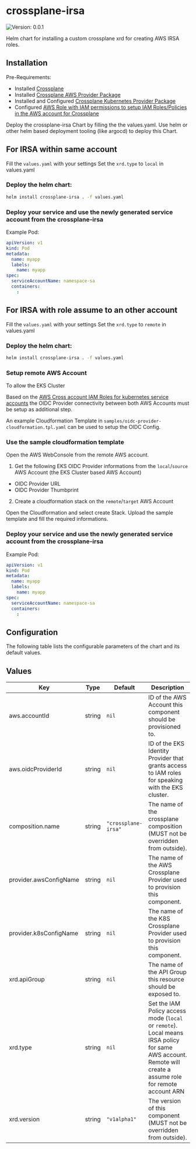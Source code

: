 # crossplane-irsa

![Version: 0.0.1](https://img.shields.io/badge/Version-0.0.1-informational?style=flat-square)

Helm chart for installing a custom crossplane xrd for creating AWS IRSA roles.

## Installation

Pre-Requirements:

- Installed [Crossplane](https://crossplane.io)
- Installed [Crossplane AWS Provider Package](https://github.com/crossplane/provider-aws)
- Installed and Configured [Crossplane Kubernetes Provider Package](https://github.com/crossplane-contrib/provider-kubernetes)
- Configured [AWS Role with IAM permissions to setup IAM Roles/Policies in the AWS account for Crossplane](https://crossplane.io/docs/v1.7/cloud-providers/aws/aws-provider.html)

Deploy the crossplane-irsa Chart by filling the the values.yaml.
Use helm or other helm based deployment tooling (like argocd) to deploy this Chart.

## For IRSA within same account

Fill the `values.yaml` with your settings
Set the `xrd.type` to `local` in values.yaml

### Deploy the helm chart:

```sh
helm install crossplane-irsa . -f values.yaml
```

### Deploy your service and use the newly generated service account from the crossplane-irsa

Example Pod:
```yaml
apiVersion: v1
kind: Pod
metadata:
  name: myapp
  labels:
    name: myapp
spec:
  serviceAccountName: namespace-sa
  containers:
    :
```

## For IRSA with role assume to an other account

Fill the `values.yaml` with your settings
Set the `xrd.type` to `remote` in values.yaml

### Deploy the helm chart:

```sh
helm install crossplane-irsa . -f values.yaml
```

### Setup remote AWS Account

To allow the EKS Cluster

Based on the [AWS Cross account IAM Roles for kubernetes service accounts](https://aws.amazon.com/blogs/containers/cross-account-iam-roles-for-kubernetes-service-accounts/)
the OIDC Provider connectivity between both AWS Accounts must be setup as additional step.

An example Cloudformation Template in `samples/oidc-provider-cloudformation.tpl.yaml` can be used to setup the OIDC Config.

### Use the sample cloudformation template

Open the AWS WebConsole from the remote AWS account.

1. Get the following EKS OIDC Provider informations from the `local`/`source` AWS Account (the EKS Cluster based AWS Account)
- OIDC Provider URL
- OIDC Provider Thumbprint

2. Create a cloudformation stack on the `remote`/`target` AWS Account

Open the Cloudformation and select create Stack.
Upload the sample template and fill the required informations.

### Deploy your service and use the newly generated service account from the crossplane-irsa

Example Pod:
```yaml
apiVersion: v1
kind: Pod
metadata:
  name: myapp
  labels:
    name: myapp
spec:
  serviceAccountName: namespace-sa
  containers:
    :
```

## Configuration

The following table lists the configurable parameters of the chart and its default values.

## Values

| Key | Type | Default | Description |
|-----|------|---------|-------------|
| aws.accountId | string | `nil` | ID of the AWS Account this component should be provisioned to. |
| aws.oidcProviderId | string | `nil` | ID of the EKS Identity Provider that grants access to IAM roles for speaking with the EKS cluster. |
| composition.name | string | `"crossplane-irsa"` | The name of the crossplane composition (MUST not be overridden from outside). |
| provider.awsConfigName | string | `nil` | The name of the AWS Crossplane Provider used to provision this component. |
| provider.k8sConfigName | string | `nil` | The name of the K8S Crossplane Provider used to provision this component. |
| xrd.apiGroup | string | `nil` | The name of the API Group this resource should be exposed to. |
| xrd.type | string | `nil` | Set the IAM Policy access mode (`local` or `remote`). Local means IRSA policy for same AWS account. Remote will create a assume role for remote account ARN |
| xrd.version | string | `"v1alpha1"` | The version of this component (MUST not be overridden from outside). |
